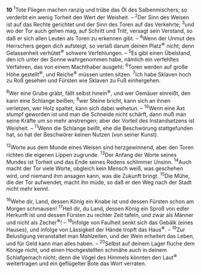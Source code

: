 __10__
<sup>1</sup>Tote Fliegen machen ranzig und trübe das Öl des Salbenmischers; so verderbt ein wenig Torheit den Wert der Weisheit. –
<sup>2</sup>Der Sinn des Weisen ist auf das Rechte gerichtet und der Sinn des Toren auf das Verkehrte;
<sup>3</sup>und wo der Tor auch gehen mag, auf Schritt und Tritt, versagt sein Verstand, so daß er sich allen Leuten als Toren zu erkennen gibt. –
<sup>4</sup>Wenn der Unmut des Herrschers gegen dich aufsteigt, so verlaß darum deinen Platz<sup title="oder: Posten">&#x2732;</sup> nicht; denn Gelassenheit verhütet<sup title="oder: macht gut">&#x2732;</sup> schwere Verfehlungen. –
<sup>5</sup>Es gibt einen Übelstand, den ich unter der Sonne wahrgenommen habe, nämlich ein verfehltes Verfahren, das von einem Machthaber ausgeht:
<sup>6</sup>Toren werden auf große Höhe gestellt<sup title="= in die höchsten Würden eingesetzt">&#x2732;</sup>, und Reiche<sup title="oder: Edle">&#x2732;</sup> müssen unten sitzen.
<sup>7</sup>Ich habe Sklaven hoch zu Roß gesehen und Fürsten wie Sklaven zu Fuß einhergehen.

<sup>8</sup>Wer eine Grube gräbt, fällt selbst hinein<sup title="oder: kann hineinfallen">&#x2732;</sup>, und wer Gemäuer einreißt, den kann eine Schlange beißen;
<sup>9</sup>wer Steine bricht, kann sich an ihnen verletzen, wer Holz spaltet, kann sich dabei wehetun. –
<sup>10</sup>Wenn eine Axt stumpf geworden ist und man die Schneide nicht schärft, dann muß man seine Kräfte um so mehr anstrengen; aber der Vorteil des Instandsetzens ist Weisheit. –
<sup>11</sup>Wenn die Schlange beißt, ehe die Beschwörung stattgefunden hat, so hat der Beschwörer keinen Nutzen (von seiner Kunst).

<sup>12</sup>Worte aus dem Munde eines Weisen sind herzgewinnend, aber den Toren richten die eigenen Lippen zugrunde.
<sup>13</sup>Der Anfang der Worte seines Mundes ist Torheit und das Ende seines Redens schlimmer Unsinn.
<sup>14</sup>Auch macht der Tor viele Worte, obgleich kein Mensch weiß, was geschehen wird, und niemand ihm ansagen kann, was die Zukunft bringt.
<sup>15</sup>Die Mühe, die der Tor aufwendet, macht ihn müde, so daß er den Weg nach der Stadt nicht mehr kennt.

<sup>16</sup>Wehe dir, Land, dessen König ein Knabe ist und dessen Fürsten schon am Morgen schmausen!
<sup>17</sup>Heil dir, du Land, dessen König ein Sproß von edler Herkunft ist und dessen Fürsten zu rechter Zeit tafeln, und zwar als Männer und nicht als Zecher<sup title="oder: Trunkenbolde">&#x2732;</sup>! –
<sup>18</sup>Infolge von Faulheit senkt sich das Gebälk (eines Hauses), und infolge von Lässigkeit der Hände tropft das Haus<sup title="= dringt der Regen durch das Hausdach">&#x2732;</sup>. –
<sup>19</sup>Zur Belustigung veranstaltet man Mahlzeiten, und der Wein erheitert das Leben, und für Geld kann man alles haben. –
<sup>20</sup>Selbst auf deinem Lager fluche dem Könige nicht, und einen Hochgestellten schmähe auch in deinem Schlafgemach nicht; denn die Vögel des Himmels könnten den Laut<sup title="= das Ausgesprochene">&#x2732;</sup> weitertragen und ein geflügelter Bote das Wort verraten.